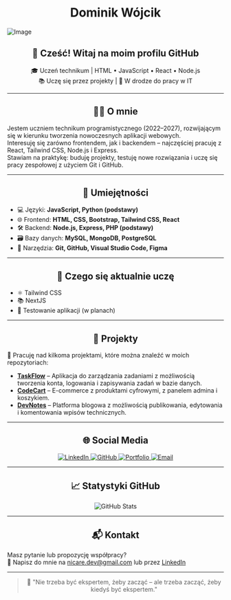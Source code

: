 <div align="center">
  
# Dominik Wójcik

</div>

![Image](https://github.com/user-attachments/assets/aeb74845-e246-4390-a8d1-095bfab59378)

<div align="center">

## 👋 Cześć! Witaj na moim profilu GitHub  

🎓 Uczeń technikum | HTML • JavaScript • React • Node.js <br/>
📚 Uczę się przez projekty | 🚀 W drodze do pracy w IT

</div>

---

<div align="center">

## 🧑‍💻 O mnie

</div>

Jestem uczniem technikum programistycznego (2022–2027), rozwijającym się w kierunku tworzenia nowoczesnych aplikacji webowych.  
Interesuję się zarówno frontendem, jak i backendem – najczęściej pracuję z React, Tailwind CSS, Node.js i Express.  
Stawiam na praktykę: buduję projekty, testuję nowe rozwiązania i uczę się pracy zespołowej z użyciem Git i GitHub.

---

<div align="center">

## 🧠 Umiejętności

</div>

- 💻 Języki: **JavaScript, Python (podstawy)**  
- 🌐 Frontend: **HTML, CSS, Bootstrap, Tailwind CSS, React**  
- 🛠️ Backend: **Node.js, Express, PHP (podstawy)**  
- 🗃️ Bazy danych: **MySQL, MongoDB, PostgreSQL**  
- 🔧 Narzędzia: **Git, GitHub, Visual Studio Code, Figma**

---

<div align="center">

## 🚀 Czego się aktualnie uczę

</div>

- ⚛️ Tailwind CSS
- 📚 NextJS
- 🧪 Testowanie aplikacji (w planach)

---

<div align="center">

## 📂 Projekty

</div>

🔨 Pracuję nad kilkoma projektami, które można znaleźć w moich repozytoriach:

- [**TaskFlow**](#) – Aplikacja do zarządzania zadaniami z możliwością tworzenia konta, logowania i zapisywania zadań w bazie danych.
- [**CodeCart**](#) – E-commerce z produktami cyfrowymi, z panelem admina i koszykiem.
- [**DevNotes**](#) – Platforma blogowa z możliwością publikowania, edytowania i komentowania wpisów technicznych.

---

<div align="center">

## 🌐 Social Media

<a href="https://www.linkedin.com/in/nicare" target="_blank">
  <img src="https://img.shields.io/badge/LinkedIn-0A66C2?style=for-the-badge&logo=linkedin&logoColor=white" alt="LinkedIn"/>
</a>
<a href="https://github.com/nicar3" target="_blank">
  <img src="https://img.shields.io/badge/GitHub-181717?style=for-the-badge&logo=github&logoColor=white" alt="GitHub"/>
</a>
<a href="https://nicare.dev" target="_blank">
  <img src="https://img.shields.io/badge/Portfolio-1E90FF?style=for-the-badge&logo=googlechrome&logoColor=white" alt="Portfolio"/>
</a>
<a href="mailto:nicare.dev@gmail.com">
  <img src="https://img.shields.io/badge/Email-D14836?style=for-the-badge&logo=gmail&logoColor=white" alt="Email"/>
</a>


</div>

---

<div align="center">

## 📈 Statystyki GitHub

</div>

<div align="center">

![GitHub Stats](https://github-readme-stats.vercel.app/api?username=nicar3&show_icons=true&theme=radical)

</div>

---

<div align="center">

## 📬 Kontakt

</div>

Masz pytanie lub propozycję współpracy?  
📩 Napisz do mnie na [nicare.dev@gmail.com](mailto:nicare.dev@gmail.com) lub przez [LinkedIn](https://www.linkedin.com/in/nicare)

---






<div align="center">

> 💬 "Nie trzeba być ekspertem, żeby zacząć – ale trzeba zacząć, żeby kiedyś być ekspertem."

</div>
